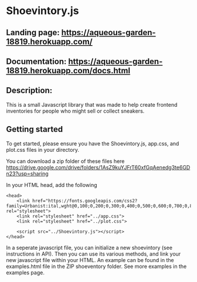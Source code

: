 # Shoevintory.js

## Landing page: https://aqueous-garden-18819.herokuapp.com/

## Documentation: https://aqueous-garden-18819.herokuapp.com/docs.html

## Description: 

This is a small Javascript library that was made to help create frontend inventories for people who might sell or collect sneakers. 

## Getting started

To get started, please ensure you have the Shoevintory.js, app.css, and plot.css files in your directory.

You can download a zip folder of these files here https://drive.google.com/drive/folders/1AsZ9kuYJFrT60xfGqAenedg3te6GDn23?usp=sharing

In your HTML head, add the following
```
<head>
    <link href="https://fonts.googleapis.com/css2?family=Urbanist:ital,wght@0,100;0,200;0,300;0,400;0,500;0,600;0,700;0,800;0,900;1,100;1,200;1,300;1,400;1,500;1,600;1,700;1,800;1,900&display=swap" rel="stylesheet">
    <link rel="stylesheet" href="../app.css">
    <link rel="stylesheet" href="../plot.css">

    <script src="../Shoevintory.js"></script>
</head>
```
In a seperate javascript file, you can initialize a new shoevintory (see instructions in API). Then you can use its various methods, and link your new javascript file within your HTML. An example can be found in the examples.html file in the ZIP shoeventory folder. See more examples in the examples page.
